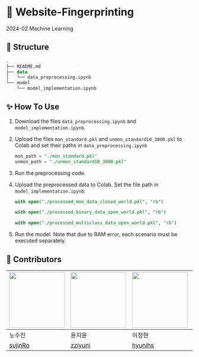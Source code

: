 # 👾 Website-Fingerprinting
2024-02 Machine Learning

## 🌲 Structure

```sql
.
├── README.md
├── data
│   └── data_preprocessing.ipynb
└── model
    └── model_implementation.ipynb
```

## ✨ How To Use

1. Download the files `data_preprocessing.ipynb` and `model_implementation.ipynb`.
2. Upload the files `mon_standard.pkl` and `unmon_standard10_3000.pkl` to Colab and set their paths in `data_preprocessing.ipynb`
    
    ```sql
    mon_path = "./mon_standard.pkl"
    unmon_path = "./unmon_standard10_3000.pkl"
    ```
    
3. Run the preprocessing code.
4. Upload the preprocessed data to Colab. Set the file path in `model_implementation.ipynb`:
    
    ```sql
    with open("./processed_mon_data_closed_world.pkl", "rb")
    ```
    ```sql
    with open("./processed_binary_data_open_world.pkl", "rb")
    ```
    ```sql
    with open("./processed_multiclass_data_open_world.pkl", "rb")
    ```
    
5. Run the model. Note that due to RAM error, each scenario must be executed separately.

## 🫧 Contributors
| <img width=150px src="https://github.com/sujinRo.png"/> | <img width=150px src="https://github.com/zziyuni.png"/> | <img width=150px src="https://github.com/hyunihs.png"/> | <img width=150px src="https://github.com/suhhyun524.png"/> | <img width=150px src="https://github.com/yunji118.png"/> |
| --- | --- | --- | --- | --- |
| 노수진 | 윤지윤 | 이정현 | 최수현 | 하윤지 |
| [sujinRo](https://github.com/sujinRo) | [zziyuni](https://github.com/zziyuni) | [hyunihs](https://github.com/hyunihs) | [suhhyun524](https://github.com/suhhyun524) | [yunji118](https://github.com/yunji118) |
